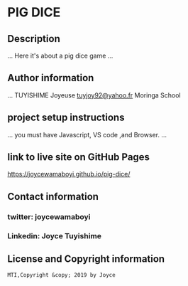 # PIG DICE
## Description
...
Here it's about a pig dice game
...
## Author information
...
TUYISHIME Joyeuse
tuyjoy92@yahoo.fr
Moringa School

## project setup instructions
...
you must have Javascript, VS code ,and Browser.
...
## link to live site on GitHub Pages
 https://joycewamaboyi.github.io/pig-dice/
## Contact information
### twitter: joycewamaboyi
### Linkedin: Joyce Tuyishime
## License and Copyright information
    MTI,Copyright &copy; 2019 by Joyce
